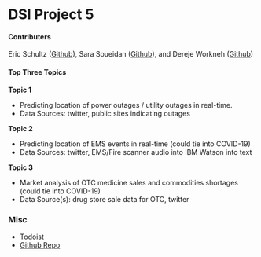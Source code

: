 # DSI Project 5
#### Contributers

Eric Schultz ([Github](https://github.com/eringt)), Sara Soueidan ([Github](https://github.com/saraso2014)), and Dereje Workneh ([Github](https://github.com/Dereje-workneh))

#### Top Three Topics

**Topic 1**

- Predicting location of power outages / utility outages in real-time.
- Data Sources: twitter, public sites indicating outages

**Topic 2**

- Predicting location of EMS events in real-time (could tie into COVID-19)
- Data Sources: twitter, EMS/Fire scanner audio into IBM Watson into text
    
**Topic 3**

- Market analysis of OTC medicine sales and commodities shortages (could tie into COVID-19)
- Data Source(s): drug store sale data for OTC, twitter

### Misc

- [Todoist](https://todoist.com/app/#project%2F2234674673%2Ffull)
- [Github Repo](https://github.com/saraso2014/-TEMPORARY-DSI-Project-5)
